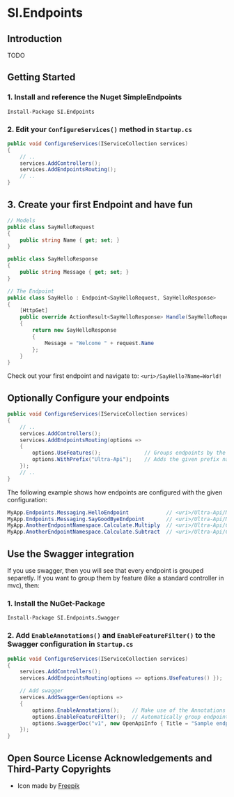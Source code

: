 # SI.Endpoints

## Introduction

TODO

## Getting Started

### 1. Install and reference the Nuget SimpleEndpoints

```
Install-Package SI.Endpoints
```

### 2. Edit your `ConfigureServices()` method in `Startup.cs`

```cs
public void ConfigureServices(IServiceCollection services)
{
    // ..
    services.AddControllers();
    services.AddEndpointsRouting();
    // ..
}
```

## 3. Create your first Endpoint and have fun

```cs
// Models
public class SayHelloRequest
{
    public string Name { get; set; }
}

public class SayHelloResponse
{
    public string Message { get; set; }
}

// The Endpoint
public class SayHello : Endpoint<SayHelloRequest, SayHelloResponse>
{
    [HttpGet]
    public override ActionResult<SayHelloResponse> Handle(SayHelloRequest request)
    {
        return new SayHelloResponse
        {
            Message = "Welcome " + request.Name
        };
    }
}
```

Check out your first endpoint and navigate to: `<uri>/SayHello?Name=World!`

## Optionally Configure your endpoints

```cs
public void ConfigureServices(IServiceCollection services)
{
    // ..
    services.AddControllers();
    services.AddEndpointsRouting(options =>
    {
        options.UseFeatures();              // Groups endpoints by the same last namespace part
        options.WithPrefix("Ultra-Api");    // Adds the given prefix name to all endpoint routes
    });
    // ..
}
```

The following example shows how endpoints are configured with the given configuration:

```cs
MyApp.Endpoints.Messaging.HelloEndpoint            // <uri>/Ultra-Api/Messaging/SayHello
MyApp.Endpoints.Messaging.SayGoodByeEndpoint       // <uri>/Ultra-Api/Messaging/SayGoodBye
MyApp.AnotherEndpointNamespace.Calculate.Multiply  // <uri>/Ultra-Api/Calculate/Multiply
MyApp.AnotherEndpointNamespace.Calculate.Subtract  // <uri>/Ultra-Api/Calculate/Subtract
```

## Use the Swagger integration

If you use swagger, then you will see that every endpoint is grouped separetly. If you want to group them by feature (like a standard controller in mvc), then:

### 1. Install the NuGet-Package

```
Install-Package SI.Endpoints.Swagger
```

### 2. Add `EnableAnnotations()` and `EnableFeatureFilter()` to the Swagger configuration in `Startup.cs`

```cs
public void ConfigureServices(IServiceCollection services)
{
    services.AddControllers();
    services.AddEndpointsRouting(options => options.UseFeatures() });

    // Add swagger
    services.AddSwaggerGen(options =>
    {
        options.EnableAnnotations();    // Make use of the Annotations
        options.EnableFeatureFilter();  // Automatically group endpoints by the [feature] template
        options.SwaggerDoc("v1", new OpenApiInfo { Title = "Sample endpoints", Version = "v1" });
    });
}
```

## Open Source License Acknowledgements and Third-Party Copyrights

- Icon made by [Freepik](https://www.flaticon.com/authors/freepik)
